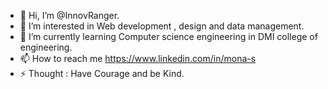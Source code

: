 - 👋 Hi, I’m @InnovRanger.
- 👀 I’m interested in Web development , design and data management.
- 🌱 I’m currently learning Computer science engineering in DMI college of engineering.
- 📫 How to reach me https://www.linkedin.com/in/mona-s
- ⚡ Thought : Have Courage and be Kind.

<!---
InnovRanger/InnovRanger is a ✨ special ✨ repository because its `README.md` (this file) appears on your GitHub profile.
You can click the Preview link to take a look at your changes.
--->
